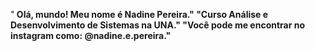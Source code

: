 "<strong> Olá, mundo! Meu nome é Nadine Pereira." 
"Curso Análise e Desenvolvimento de Sistemas na UNA."
"Você pode me encontrar no instagram como: @nadine.e.pereira."
